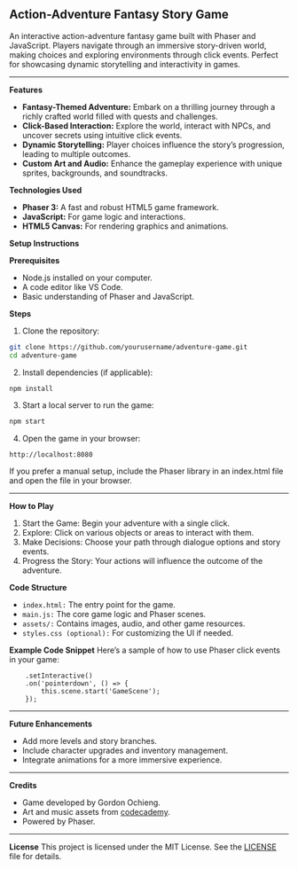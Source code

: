 ## **Action-Adventure Fantasy Story Game**
An interactive action-adventure fantasy game built with Phaser and JavaScript. Players navigate through an immersive story-driven world, making choices and exploring environments through click events. Perfect for showcasing dynamic storytelling and interactivity in games.

---

**Features**
- **Fantasy-Themed Adventure:** Embark on a thrilling journey through a richly crafted world filled with quests and challenges.
- **Click-Based Interaction:** Explore the world, interact with NPCs, and uncover secrets using intuitive click events.
- **Dynamic Storytelling:** Player choices influence the story’s progression, leading to multiple outcomes.
- **Custom Art and Audio:** Enhance the gameplay experience with unique sprites, backgrounds, and soundtracks.

**Technologies Used**
- **Phaser 3:** A fast and robust HTML5 game framework.
- **JavaScript:** For game logic and interactions.
- **HTML5 Canvas:** For rendering graphics and animations.

**Setup Instructions**

 **Prerequisites**
  - Node.js installed on your computer.
  - A code editor like VS Code.
  - Basic understanding of Phaser and JavaScript.

**Steps**
1. Clone the repository:

```bash 
git clone https://github.com/yourusername/adventure-game.git
cd adventure-game
```
2. Install dependencies (if applicable):

```bash
npm install
```

3. Start a local server to run the game:

```bash
npm start
```
4. Open the game in your browser:
```
http://localhost:8080
```
If you prefer a manual setup, include the Phaser library in an index.html file and open the file in your browser.

---

**How to Play**
1. Start the Game: Begin your adventure with a single click.
2. Explore: Click on various objects or areas to interact with them.
3. Make Decisions: Choose your path through dialogue options and story events.
4. Progress the Story: Your actions will influence the outcome of the adventure.

**Code Structure**
- `index.html:` The entry point for the game.
- `main.js:` The core game logic and Phaser scenes.
- `assets/:` Contains images, audio, and other game resources.
- `styles.css (optional):` For customizing the UI if needed.

**Example Code Snippet**
Here’s a sample of how to use Phaser click events in your game:

```this.add.text(100, 100, 'Click here to start your journey!', { fontSize: '20px', fill: '#ffffff' })  
    .setInteractive()  
    .on('pointerdown', () => {  
        this.scene.start('GameScene');  
    });

```
---
**Future Enhancements**
- Add more levels and story branches.
- Include character upgrades and inventory management.
- Integrate animations for a more immersive experience.

---

**Credits**
- Game developed by Gordon Ochieng.
- Art and music assets from [codecademy](codecademy).
- Powered by Phaser.

--- 

**License**
This project is licensed under the MIT License. See the [LICENSE](LICENSE) file for details.

